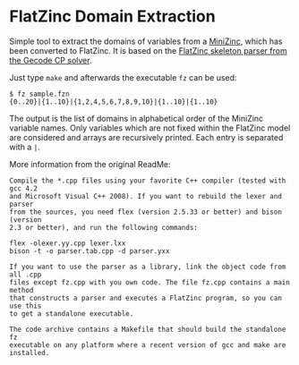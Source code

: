 # FlatZinc Domain Extraction

Simple tool to extract the domains of variables from a [MiniZinc](https://www.minizinc.org/), which has been converted to FlatZinc.
It is based on the [FlatZinc skeleton parser from the Gecode CP solver](https://www.gecode.org/flatzinc.html).

Just type `make` and afterwards the executable `fz` can be used:
```
$ fz sample.fzn
{0..20}|{1..10}|{1,2,4,5,6,7,8,9,10}|{1..10}|{1..10}
```

The output is the list of domains in alphabetical order of the MiniZinc variable names.
Only variables which are not fixed within the FlatZinc model are considered and arrays are recursively printed.
Each entry is separated with a `|`.


More information from the original ReadMe:

```
Compile the *.cpp files using your favorite C++ compiler (tested with gcc 4.2
and Microsoft Visual C++ 2008). If you want to rebuild the lexer and parser
from the sources, you need flex (version 2.5.33 or better) and bison (version
2.3 or better), and run the following commands:

flex -olexer.yy.cpp lexer.lxx
bison -t -o parser.tab.cpp -d parser.yxx

If you want to use the parser as a library, link the object code from all .cpp
files except fz.cpp with you own code. The file fz.cpp contains a main method
that constructs a parser and executes a FlatZinc program, so you can use this
to get a standalone executable.

The code archive contains a Makefile that should build the standalone fz
executable on any platform where a recent version of gcc and make are
installed.
```
